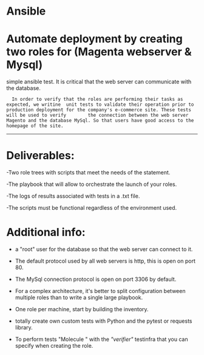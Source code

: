 # Ansible
# Automate deployment by creating two roles for (Magenta webserver & Mysql)
simple ansible test. It is critical that the web server can communicate with the database.

      In order to verify that the roles are performing their tasks as expected, we writine  unit tests to validate their operation prior to production deployment for the company's e-commerce site. These tests will be used to verify        the connection between the web server Magento and the database MySql. So that users have good access to the homepage of the site.
------------------------------------------------------------------------------------
# Deliverables:

-Two role trees with scripts that meet the needs of the statement.

-The playbook that will allow to orchestrate the launch of your roles.

-The logs of results associated with tests in a .txt file.

-The scripts must be functional regardless of the environment used.

# Additional info:

- a "root" user for the database so that the web server can connect to it.
 
- The default protocol used by all web servers is http, this is open on port 80.

- The MySql connection protocol is open on port 3306 by default.

- For a complex architecture, it's better to split  configuration between multiple roles than to write a single large playbook.

- One role per machine, start by building the inventory.

- totally create  own custom tests with Python and the pytest or requests library.

- To  perform  tests "Molecule " with the _"verifier"_ testinfra that you can specify when creating the role.




